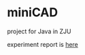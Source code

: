 # miniCAD

project for Java in ZJU

experiment report is [here]([https://github.com/Ainsley-uu/miniCAD/blob/main/%E5%AE%9E%E9%AA%8C%E6%8A%A5%E5%91%8A.md](https://github.com/Ainsley-uu/miniCAD/blob/main/实验报告.md))

